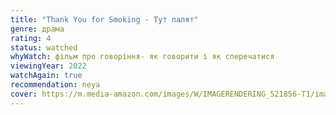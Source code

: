 ```yaml
---
title: "Thank You for Smoking - Тут палят"
genre: драма
rating: 4
status: watched
whyWatch: фільм про говоріння- як говорити і як сперечатися
viewingYear: 2022
watchAgain: true
recommendation: neya
cover: https://m.media-amazon.com/images/W/IMAGERENDERING_521856-T1/images/I/91FD9X6ahML._AC_SL1500_.jpg
---
```


